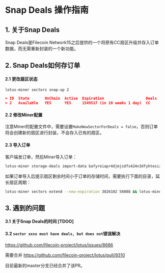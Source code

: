 # Snap Deals 操作指南

## 1. 关于Snap Deals
Snap Deals是Filecoin Network15之后提供的一个将原有CC扇区升级并存入订单数据，而无需重新封装的一个新功能。

## 2. Snap Deals如何存订单

#### 2.1 更改扇区状态
```bash
lotus-miner sectors snap-up 2
```

```json
> ID  State       OnChain  Active  Expiration                   Deals  DealWeight  VerifiedPower
> 2   Available   YES      YES     1549517 (in 10 weeks 1 day)  CC
```

#### 2.2 修改Miner配置
注意Miner的配置文件中，需要设置`MakeNewSectorForDeals = false`，否则订单将会创建新的扇区进行封装，不会存入已有的扇区。

#### 2.3 导入订单
客户端发订单，然后Miner导入订单：
```bash
lotus-miner storage-deals import-data bafyreiapr4djmjsdfs424n3dfyhtesizpvnqpe7dtc6n2iloeo6pu4efm4 /data/car/baga6ea4seaqaw4j4spzjg7gkdh42gae6zoa42buyxlgvekhp3fpi2t4ym233idy.car
```

如果订单导入后提示扇区剩余时间小于订单的存储时间，需要执行下面的目录，延长扇区周期：
```bash
lotus-miner sectors extend --new-expiration 3826102 56088 && lotus-miner sectors match-pending-pieces
```

## 3. 遇到的问题
#### 3.1 关于Snap Deals的时间 [TDOO]

#### 3.2 `sector xxxx must have deals, but does not`错误解决
https://github.com/filecoin-project/lotus/issues/8686

需要合并 https://github.com/filecoin-project/lotus/pull/9310

目前最新的master分支已经合并了该PR。